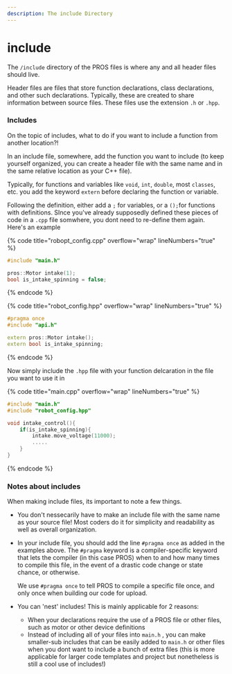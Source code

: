 ```yaml
---
description: The include Directory
---
```


# include

The `/include` directory of the PROS files is where any and all header files should live.

Header files are files that store function declarations, class declarations, and other such declarations. Typically, these are created to share information between source files. These files use the extension `.h` or `.hpp`.

### Includes

On the topic of includes, what to do if you want to include a function from another location?!

In an include file, somewhere, add the function you want to include (to keep yourself organized, you can create a header file with the same name and in the same relative location as your C++ file).

Typically, for functions and variables like `void`, `int`, `double`, most `classes`, etc. you add the keyword `extern` before declaring the function or variable.

Following the definition, either add a `;` for variables, or a `();`for functions with definitions. SInce you've already supposedly defined these pieces of code in a `.cpp` file somwhere, you dont need to re-define them again. \
Here's an example

{% code title="robopt_config.cpp" overflow="wrap" lineNumbers="true" %}
```cpp
#include "main.h"

pros::Motor intake(1);
bool is_intake_spinning = false;
```
{% endcode %}

{% code title="robot_config.hpp" overflow="wrap" lineNumbers="true" %}
```cpp
#pragma once
#include "api.h"

extern pros::Motor intake();
extern bool is_intake_spinning;
```
{% endcode %}

Now simply include the `.hpp` file with your function delcaration in the file you want to use it in

{% code title="main.cpp" overflow="wrap" lineNumbers="true" %}
```cpp
#include "main.h"
#include "robot_config.hpp"

void intake_control(){
    if(is_intake_spinning){
        intake.move_voltage(11000);
        .....
    }
}
```
{% endcode %}

### Notes about includes

When making include files, its important to note a few things.

* You don't nessecarily have to make an include file with the same name as your source file! Most coders do it for simplicity and readability as well as overall organization.
*   In your include file, you should add the line `#pragma once` as added in the examples above. The `#pragma` keyword is a compiler-specific keyword that lets the compiler (in this case PROS) when to and how many times to compile this file, in the event of a drastic code change or state chance, or otherwise.

    We use `#pragma once` to tell PROS to compile a specific file once, and only once when building our code for upload.
* You can 'nest' includes! This is mainly applicable for 2 reasons:
  * When your declarations require the use of a PROS file or other files, such as motor or other device definitions
  * Instead of including all of your files into `main.h` , you can make smaller-sub includes that can be easily added to `main.h` or other files when you dont want to include a bunch of extra files (this is more applicable for larger code templates and project but nonetheless is still a cool use of includes!)
